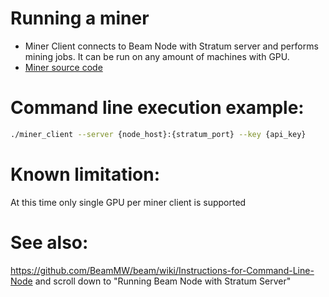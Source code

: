 # Running a miner

* Miner Client connects to Beam Node with Stratum server and performs mining jobs. It can be run on any amount of machines with GPU.
* [Miner source code](https://github.com/BeamMW/beam/tree/master/pow)


# Command line execution example:

``` sh
./miner_client --server {node_host}:{stratum_port} --key {api_key}
```

# Known limitation:
At this time only single GPU per miner client is supported

# See also:
https://github.com/BeamMW/beam/wiki/Instructions-for-Command-Line-Node and scroll down to "Running Beam Node with Stratum Server"


